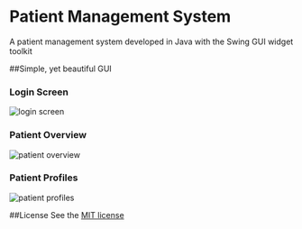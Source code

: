 # Patient Management System
A patient management system developed in Java with the Swing GUI widget toolkit

##Simple, yet beautiful GUI

### Login Screen
![login screen](https://github.com/tobiasbueschel/patient-management-system/blob/master/images/login.png)

### Patient Overview
![patient overview](https://github.com/tobiasbueschel/patient-management-system/blob/master/images/overview.png)

### Patient Profiles
![patient profiles](https://github.com/tobiasbueschel/patient-management-system/blob/master/images/profile.png)

##License
See the [MIT license](https://github.com/tobiasbueschel/patient-management-system/blob/master/LICENSE.md)
